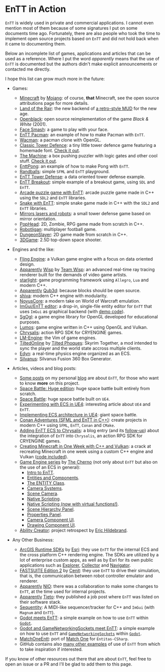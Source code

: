 # EnTT in Action

`EnTT` is widely used in private and commercial applications. I cannot even
mention most of them because of some signatures I put on some documents time
ago. Fortunately, there are also people who took the time to implement open
source projects based on `EnTT` and did not hold back when it came to
documenting them.

Below an incomplete list of games, applications and articles that can be used as
a reference. Where I put the word _apparently_ means that the use of `EnTT` is
documented but the authors didn't make explicit announcements or contacted me
directly.

I hope this list can grow much more in the future:

* Games:
  * [Minecraft](https://minecraft.net/en-us/attribution/) by
    [Mojang](https://mojang.com/): of course, **that** Minecraft, see the
    open source attributions page for more details.
  * [Land of the Rair](https://github.com/LandOfTheRair/core2): the new backend
    of [a retro-style MUD](https://rair.land/) for the new age.
  * [Openblack](https://github.com/openblack/openblack): open source
    reimplementation of the game _Black & White_ (2001).
  * [Face Smash](https://play.google.com/store/apps/details?id=com.gamee.facesmash):
    a game to play with your face.
  * [EnTT Pacman](https://github.com/Kerndog73/EnTT-Pacman): an example of how
    to make Pacman with `EnTT`.
  * [Wacman](https://github.com/carlfindahl/wacman): a pacman clone with OpenGL.
  * [Classic Tower Defence](https://github.com/kerndog73/Classic-Tower-Defence):
    a tiny little tower defence game featuring a homemade font.
    [Check it out](https://indi-kernick.itch.io/classic-tower-defence).
  * [The Machine](https://github.com/Kerndog73/The-Machine): a box pushing
    puzzler with logic gates and other cool stuff.
    [Check it out](https://indi-kernick.itch.io/the-machine-web-version).
  * [EnttPong](https://github.com/reworks/EnttPong): an example of how to make
    Pong with `EnTT`.
  * [Randballs](https://github.com/gale93/randballs): simple `SFML` and `EnTT`
    playground.
  * [EnTT Tower Defense](https://github.com/Daivuk/tddod): a data oriented tower
    defense example.
  * [EnTT Breakout](https://github.com/vblanco20-1/entt-breakout): simple
    example of a breakout game, using `SDL` and `EnTT`.
  * [Arcade puzzle game with EnTT](https://github.com/MasonRG/ArcadePuzzleGame):
    arcade puzzle game made in C++ using the `SDL2` and `EnTT` libraries.
  * [Snake with EnTT](https://github.com/MasonRG/SnakeGame): simple snake game
    made in C++ with the `SDL2` and `EnTT` libraries.
  * [Mirrors lasers and robots](https://github.com/guillaume-haerinck/imac-tower-defense):
    a small tower defense game based on mirror orientation.
  * [PopHead](https://github.com/SPC-Some-Polish-Coders/PopHead/): 2D, Zombie,
    RPG game made from scratch in C++.
  * [Robotligan](https://github.com/Trisslotten/robotligan): multiplayer
    football game.
  * [DungeonSlayer](https://github.com/alohaeee/DungeonSlayer): 2D game made
    from scratch in C++.
  * [3DGame](https://github.com/kwarkGorny/3DGame): 2.5D top-down space shooter.

* Engines and the like:
  * [Fling Engine](https://github.com/flingengine/FlingEngine): a Vulkan game
    engine with a focus on data oriented design.
  * [Apparently](https://teamwisp.github.io/credits/)
    [Wisp](https://teamwisp.github.io/product/) by
    [Team Wisp](https://teamwisp.github.io/): an advanced real-time ray tracing
    renderer built for the demands of video game artists.
  * [starlight](https://github.com/DomRe/starlight): game programming framework
    using `Allegro`, `Lua` and modern C++.
  * [Apparently](https://github.com/JosiahWI/qub3d-libdeps)
    [Qub3d](https://qub3d.org/): because blocks should be open source.
  * [shiva](https://github.com/Milerius/shiva): modern C++ engine with
    modularity.
  * [NovusCore](https://github.com/novuscore/NovusCore): a modern take on World
    of Warcraft emulation.
  * [ImGui/EnTT editor](https://github.com/Green-Sky/imgui_entt_entity_editor):
    a drop-in, single-file entity editor for `EnTT` that uses `ImGui` as
    graphical backend (with
    [demo code](https://github.com/Green-Sky/imgui_entt_entity_editor_demo)).
  * [SgOgl](https://github.com/stwe/SgOgl): a game engine library for OpenGL
    developed for educational purposes.
  * [Lumos](https://github.com/jmorton06/Lumos): game engine written in C++
    using OpenGL and Vulkan.
  * [Chrysalis](https://github.com/ivanhawkes/Chrysalis): action RPG SDK for
    CRYENGINE games.
  * [LM-Engine](https://github.com/Lawrencemm/LM-Engine): the Vim of game
    engines.
  * [TiltedOnline](https://github.com/tiltedphoques/TiltedOnline) by
    [Tilted Phoques](https://github.com/tiltedphoques): Skyrim Together, a mod
    intended to sync the player and the world state accross multiple clients.
  * [Edyn](https://github.com/xissburg/edyn): a real-time physics engine
    organized as an ECS.
  * [Silvanus](https://github.com/hobbyistmaker/silvanus): Silvanus Fusion 360
    Box Generator.

* Articles, videos and blog posts:
  * [Some posts](https://skypjack.github.io/tags/#entt) on my personal
    [blog](https://skypjack.github.io/) are about `EnTT`, for those who want to
    know **more** on this project.
  * [Space Battle: Huge edition](http://victor.madtriangles.com/code%20experiment/2018/06/11/post-ecs-battle-huge.html):
    huge space battle built entirely from scratch.
  * [Space Battle](https://github.com/vblanco20-1/ECS_SpaceBattle): huge space
    battle built on `UE4`.
  * [Experimenting with ECS in UE4](http://victor.madtriangles.com/code%20experiment/2018/03/25/post-ue4-ecs-battle.html):
    interesting article about `UE4` and `EnTT`.
  * [Implementing ECS architecture in UE4](https://forums.unrealengine.com/development-discussion/c-gameplay-programming/1449913-implementing-ecs-architecture-in-ue4-giant-space-battle):
    giant space battle.
  * [Conan Adventures (SFML and EnTT in C++)](https://leinnan.github.io/blog/conan-adventuressfml-and-entt-in-c.html):
    create projects in modern C++ using `SFML`, `EnTT`, `Conan` and `CMake`.
  * [Adding EnTT ECS to Chrysalis](https://www.tauradius.com/post/adding-an-ecs-to-chrysalis/):
    a blog entry (and its 
    [follow-up](https://www.tauradius.com/post/chrysalis-update-2020-08-02/)) 
    about the integration of `EnTT` into `Chrysalis`, an action RPG SDK for
    CRYENGINE games.
  * [Creating Minecraft in One Week with C++ and Vulkan](https://vazgriz.com/189/creating-minecraft-in-one-week-with-c-and-vulkan/):
    a crack at recreating Minecraft in one week using a custom C++ engine and
    Vulkan ([code included](https://github.com/vazgriz/VoxelGame)).
  * [Game Engine series](https://www.youtube.com/c/TheChernoProject/videos) by
    [The Cherno](https://github.com/TheCherno) (not only about `EnTT` but also
    on the use of an ECS in general):
    - [Intro to EnTT](https://www.youtube.com/watch?v=D4hz0wEB978).
    - [Entities and Components](https://www.youtube.com/watch?v=-B1iu4QJTUc).
    - [The ENTITY Class](https://www.youtube.com/watch?v=GfSzeAcsBb0).
    - [Camera Systems](https://www.youtube.com/watch?v=ubZn7BlrnTU).
    - [Scene Camera](https://www.youtube.com/watch?v=UKVFRRufKzo).
    - [Native Scripting](https://www.youtube.com/watch?v=iIUhg88MK5M).
    - [Native Scripting (now with virtual functions!)](https://www.youtube.com/watch?v=1cHEcrIn8IQ).
    - [Scene Hierarchy Panel](https://www.youtube.com/watch?v=wziDnE8guvI).
    - [Properties Panel](https://www.youtube.com/watch?v=NBpB0qscF3E).
    - [Camera Component UI](https://www.youtube.com/watch?v=RIMt_6agUiU).
    - [Drawing Component UI](https://www.youtube.com/watch?v=u3yq8s3KuSE).
  * [Ability Creator](https://www.erichildebrand.net/blog/ability-creator-project-retrospect):
    project retrospect by [Eric Hildebrand](https://www.erichildebrand.net/).

* Any Other Business:
  * [ArcGIS Runtime SDKs](https://developers.arcgis.com/arcgis-runtime/) by
    [Esri](https://www.esri.com/): they use `EnTT` for the internal ECS and the
    cross platform C++ rendering engine. The SDKs are utilized by a lot of
    enterprise custom apps, as well as by Esri for its own public applications
    such as
    [Explorer](https://play.google.com/store/apps/details?id=com.esri.explorer),
    [Collector](https://play.google.com/store/apps/details?id=com.esri.arcgis.collector)
    and
    [Navigator](https://play.google.com/store/apps/details?id=com.esri.navigator).
  * [FASTSUITE Edition 2](https://www.fastsuite.com/en_EN/fastsuite/fastsuite-edition-2.html)
    by [Cenit](http://www.cenit.com/en_EN/about-us/overview.html): they use
    `EnTT` to drive their simulation, that is, the communication between robot
    controller emulator and renderer.
  * [Apparently](https://www.linkedin.com/in/skypjack/)
    [NIO](https://www.nio.io/): there was a collaboration to make some changes
    to `EnTT`, at the time used for internal projects.
  * [Apparently](https://www.linkedin.com/jobs/view/architekt-c%2B%2B-at-tieto-1219512333/)
    [Tieto](https://www.tieto.com/): they published a job post where `EnTT` was
    listed on their software stack.
  * [Sequentity](https://github.com/alanjfs/sequentity): A MIDI-like
    sequencer/tracker for C++ and `ImGui` (with `Magnum` and `EnTT`).
  * [Godot meets EnTT](https://github.com/portaloffreedom/godot_entt_example/):
    a simple example on how to use `EnTT` within
    [`Godot`](https://godotengine.org/).
  * [Godot and GameNetworkingSockets meet EnTT](https://github.com/portaloffreedom/godot_entt_net_example):
    a simple example on how to use `EnTT` and
    [`GameNetworkingSockets`](https://github.com/ValveSoftware/GameNetworkingSockets)
    within [`Godot`](https://godotengine.org/).
  * [MatchOneEntt](https://github.com/mhaemmerle/MatchOneEntt): port of
    [Match One](https://github.com/sschmid/Match-One) for `Entitas-CSharp`.
  * GitHub contains also
    [many other examples](https://github.com/search?o=desc&q=%22skypjack%2Fentt%22&s=indexed&type=Code)
    of use of `EnTT` from which to take inspiration if interested.

If you know of other resources out there that are about `EnTT`, feel free to
open an issue or a PR and I'll be glad to add them to this page.
